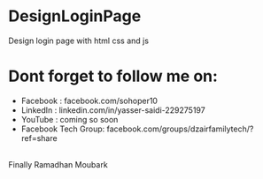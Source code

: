# DesignLoginPage
Design login page with html css and js
# Dont forget to follow me on:
- Facebook : facebook.com/sohoper10 <br/>
- LinkedIn : linkedin.com/in/yasser-saidi-229275197<br/>
- YouTube : coming so soon <br/>
- Facebook Tech Group: facebook.com/groups/dzairfamilytech/?ref=share <br/>
<br/>
Finally Ramadhan Moubark 
